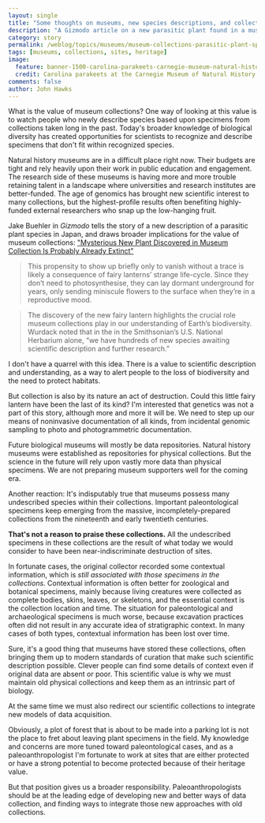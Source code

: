 ```yaml
---
layout: single
title: "Some thoughts on museums, new species descriptions, and collections"
description: "A Gizmodo article on a new parasitic plant found in a museum collection prompts me to think about the value of collections."
category: story
permalink: /weblog/topics/museums/museum-collections-parasitic-plant-species-2018.html
tags: [museums, collections, sites, heritage]
image:
  feature: banner-1500-carolina-parakeets-carnegie-museum-natural-history-kate-st-john-flickr.jpg
  credit: Carolina parakeets at the Carnegie Museum of Natural History. Kate St. John CC-BY
comments: false
author: John Hawks
---
```


What is the value of museum collections? One way of looking at this value is to watch people who newly describe species based upon specimens from collections taken long in the past. Today's broader knowledge of biological diversity has created opportunities for scientists to recognize and describe specimens that don't fit within recognized species.

Natural history museums are in a difficult place right now. Their budgets are tight and rely heavily upon their work in public education and engagement. The research side of these museums is having more and more trouble retaining talent in a landscape where universities and research institutes are better-funded. The age of genomics has brought new scientific interest to many collections, but the highest-profile results often benefiting highly-funded external researchers who snap up the low-hanging fruit.

Jake Buehler in <em>Gizmodo</em> tells the story of a new description of a parasitic plant species in Japan, and draws broader implications for the value of museum collections: <a href="http://www.gizmodo.co.uk/2018/10/mysterious-new-plant-discovered-in-museum-collection-is-probably-already-extinct/">"Mysterious New Plant Discovered in Museum Collection Is Probably Already Extinct"</a>

<blockquote>This propensity to show up briefly only to vanish without a trace is likely a consequence of fairy lanterns’ strange life-cycle. Since they don’t need to photosynthesise, they can lay dormant underground for years, only sending miniscule flowers to the surface when they’re in a reproductive mood.</blockquote>

<blockquote>The discovery of the new fairy lantern highlights the crucial role museum collections play in our understanding of Earth’s biodiversity. Wurdack noted that in the in the Smithsonian’s U.S. National Herbarium alone, “we have hundreds of new species awaiting scientific description and further research.”</blockquote>

I don't have a quarrel with this idea. There is a value to scientific description and understanding, as a way to alert people to the loss of biodiversity and the need to protect habitats.

But collection is also by its nature an act of destruction. Could this little fairy lantern have been the last of its kind? I'm interested that genetics was not a part of this story, although more and more it will be. We need to step up our means of noninvasive documentation of all kinds, from incidental genomic sampling to photo and photogrammetric documentation.

Future biological museums will mostly be data repositories. Natural history museums were established as repositories for physical collections. But the science in the future will rely upon vastly more data than physical specimens. We are not preparing museum supporters well for the coming era.

Another reaction: It's indisputably true that museums possess many undescribed species within their collections. Important paleontological specimens keep emerging from the massive, incompletely-prepared collections from the nineteenth and early twentieth centuries.

<strong>That's not a reason to praise these collections.</strong> All the undescribed specimens in these collections are the result of what today we would consider to have been near-indiscriminate destruction of sites.

In fortunate cases, the original collector recorded some contextual information, which is <em>still associated with those specimens in the collections</em>. Contextual information is often better for zoological and botanical specimens, mainly because living creatures were collected as complete bodies, skins, leaves, or skeletons, and the essential context is the collection location and time. The situation for paleontological and archaeological specimens is much worse, because excavation practices often did not result in any accurate idea of stratigraphic context. In many cases of both types, contextual information has been lost over time.

Sure, it's a good thing that museums have stored these collections, often bringing them up to modern standards of curation that make such scientific description possible. Clever people can find some details of context even if original data are absent or poor. This scientific value is why we must maintain old physical collections and keep them as an intrinsic part of biology.

At the same time we must also redirect our scientific collections to integrate new models of data acquisition.

Obviously, a plot of forest that is about to be made into a parking lot is not the place to fret about leaving plant specimens in the field. My knowledge and concerns are more tuned toward paleontological cases, and as a paleoanthropologist I'm fortunate to work at sites that are either protected or have a strong potential to become protected because of their heritage value.

But that position gives us a broader responsibility. Paleoanthropologists should be at the leading edge of developing new and better ways of data collection, and finding ways to integrate those new approaches with old collections.

